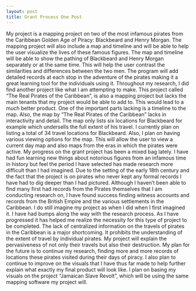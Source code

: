 ```yaml
---
layout: post
title: Grant Process One Post
---
```


My project is a mapping project on two of the most infamous pirates from the Caribbean Golden Age of Piracy: Blackbeard and Henry Morgan. The mapping project will also include a map and timeline and will be able to help the user visualize the lives of these famous figures. The map and timeline will be able to show the pathing of Blackbeard and Henry Morgan separately or at the same time. This will help the user contrast the similarities and differences between the two men. The program will add detailed records at each stop in the adventure of the pirates making it a great learning tool for the individuals using it.
Throughout my research, I did find another project like what I am attempting to make. This project called “The Real Pirates of the Caribbean”, is also a mapping project but lacks the main tenants that my project would be able to add to. This would lead to a much better product. One of the important parts lacking is a timeline to the map. Also, the map by “The Real Pirates of the Caribbean” lacks in interactivity and detail. The map only lists six locations for Blackbeard for example which undersells the full extent of his travel. I currently plan on listing a total of 34 travel locations for Blackbeard. Also, I plan on having various viewing options for the map. This will allow the user to view a current day map and also maps from the eras in which the pirates were active.
My progress on the grant project has been a mixed bag lately. I have had fun learning new things about notorious figures from an infamous time in history but feel the period I have selected has made research more difficult than I had imagined. Due to the setting of the early 18th century and the fact that the project is on pirates who never kept any formal records I have had to dig deeper than I had pictured. Although I haven’t been able to find many first had records from the Pirates themselves that I am conducting research on, I have found success finding witness accounts and records from the British Empire and the various settlements in the Caribbean.
I do still imagine my project as when I did when I first imagined it. I have had bumps along the way with the research process. As I have progressed it has helped me realize the necessity for this type of project to be completed. The lack of centralized information on the travels of pirates in the Caribbean is a major shortcoming. It prohibits the understanding of the extent of travel by individual pirates. My project will explain the pervasiveness of not only their travels but also their destruction.
My plan for the future is to continue my research, finding more and more records of locations these pirates visited during their days of piracy. I also plan to continue to improve on the visuals that I have thus far made to help further explain what exactly my final product will look like. I plan on basing my visuals on the project “Jamaican Slave Revolt”, which will be using the same mapping software my project will.

